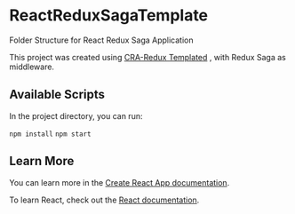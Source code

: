 # ReactReduxSagaTemplate
Folder Structure for React Redux Saga Application

This project was created using [CRA-Redux Templated](https://github.com/reduxjs/cra-template-redux) , with Redux Saga as middleware.

## Available Scripts

In the project directory, you can run:

`npm install`
`npm start`

## Learn More

You can learn more in the [Create React App documentation](https://facebook.github.io/create-react-app/docs/getting-started).

To learn React, check out the [React documentation](https://reactjs.org/).
